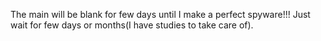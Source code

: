 The main will be blank for few days until I make a perfect spyware!!! Just wait for few days or months(I have studies to take care of).
